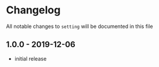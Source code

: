 # Changelog

All notable changes to `setting` will be documented in this file

## 1.0.0 - 2019-12-06

- initial release
